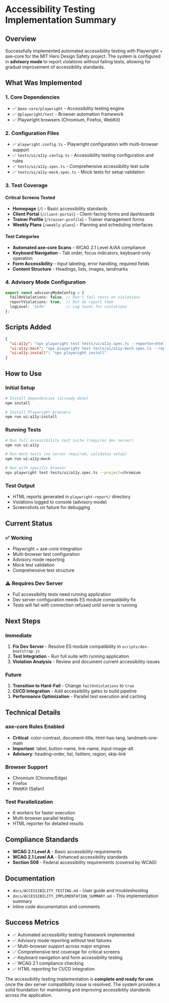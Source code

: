 # Accessibility Testing Implementation Summary

## Overview

Successfully implemented automated accessibility testing with Playwright + axe-core for the MIT Hero Design Safety project. The system is configured in **advisory mode** to report violations without failing tests, allowing for gradual improvement of accessibility standards.

## What Was Implemented

### 1. Core Dependencies
- ✅ `@axe-core/playwright` - Accessibility testing engine
- ✅ `@playwright/test` - Browser automation framework
- ✅ Playwright browsers (Chromium, Firefox, WebKit)

### 2. Configuration Files
- ✅ `playwright.config.ts` - Playwright configuration with multi-browser support
- ✅ `tests/ui/a11y.config.ts` - Accessibility testing configuration and rules
- ✅ `tests/ui/a11y.spec.ts` - Comprehensive accessibility test suite
- ✅ `tests/ui/a11y-mock.spec.ts` - Mock tests for setup validation

### 3. Test Coverage

#### Critical Screens Tested
- **Homepage** (`/`) - Basic accessibility standards
- **Client Portal** (`/client-portal`) - Client-facing forms and dashboards  
- **Trainer Profile** (`/trainer-profile`) - Trainer management forms
- **Weekly Plans** (`/weekly-plans`) - Planning and scheduling interfaces

#### Test Categories
- **Automated axe-core Scans** - WCAG 2.1 Level A/AA compliance
- **Keyboard Navigation** - Tab order, focus indicators, keyboard-only operation
- **Form Accessibility** - Input labeling, error handling, required fields
- **Content Structure** - Headings, lists, images, landmarks

### 4. Advisory Mode Configuration
```typescript
export const advisoryModeConfig = {
  failOnViolations: false, // Don't fail tests on violations
  reportViolations: true,  // But do report them
  logLevel: 'info'         // Log level for violations
};
```

## Scripts Added

```json
{
  "ui:a11y": "npx playwright test tests/ui/a11y.spec.ts --reporter=html",
  "ui:a11y:mock": "npx playwright test tests/ui/a11y-mock.spec.ts --reporter=html", 
  "ui:a11y:install": "npx playwright install"
}
```

## How to Use

### Initial Setup
```bash
# Install dependencies (already done)
npm install

# Install Playwright browsers
npm run ui:a11y:install
```

### Running Tests
```bash
# Run full accessibility test suite (requires dev server)
npm run ui:a11y

# Run mock tests (no server required, validates setup)
npm run ui:a11y:mock

# Run with specific browser
npx playwright test tests/ui/a11y.spec.ts --project=chromium
```

### Test Output
- HTML reports generated in `playwright-report/` directory
- Violations logged to console (advisory mode)
- Screenshots on failure for debugging

## Current Status

### ✅ Working
- Playwright + axe-core integration
- Multi-browser test configuration
- Advisory mode reporting
- Mock test validation
- Comprehensive test structure

### ⚠️ Requires Dev Server
- Full accessibility tests need running application
- Dev server configuration needs ES module compatibility fix
- Tests will fail with connection refused until server is running

## Next Steps

### Immediate
1. **Fix Dev Server** - Resolve ES module compatibility in `scripts/dev-bootstrap.js`
2. **Test Integration** - Run full suite with running application
3. **Violation Analysis** - Review and document current accessibility issues

### Future
1. **Transition to Hard-Fail** - Change `failOnViolations` to `true`
2. **CI/CD Integration** - Add accessibility gates to build pipeline
3. **Performance Optimization** - Parallel test execution and caching

## Technical Details

### axe-core Rules Enabled
- **Critical**: color-contrast, document-title, html-has-lang, landmark-one-main
- **Important**: label, button-name, link-name, input-image-alt
- **Advisory**: heading-order, list, listitem, region, skip-link

### Browser Support
- Chromium (Chrome/Edge)
- Firefox
- WebKit (Safari)

### Test Parallelization
- 6 workers for faster execution
- Multi-browser parallel testing
- HTML reporter for detailed results

## Compliance Standards

- **WCAG 2.1 Level A** - Basic accessibility requirements
- **WCAG 2.1 Level AA** - Enhanced accessibility standards
- **Section 508** - Federal accessibility requirements (covered by WCAG)

## Documentation

- `docs/ACCESSIBILITY_TESTING.md` - User guide and troubleshooting
- `docs/ACCESSIBILITY_IMPLEMENTATION_SUMMARY.md` - This implementation summary
- Inline code documentation and comments

## Success Metrics

- ✅ Automated accessibility testing framework implemented
- ✅ Advisory mode reporting without test failures
- ✅ Multi-browser support across major engines
- ✅ Comprehensive test coverage for critical screens
- ✅ Keyboard navigation and form accessibility testing
- ✅ WCAG 2.1 compliance checking
- ✅ HTML reporting for CI/CD integration

The accessibility testing implementation is **complete and ready for use** once the dev server compatibility issue is resolved. The system provides a solid foundation for maintaining and improving accessibility standards across the application.
